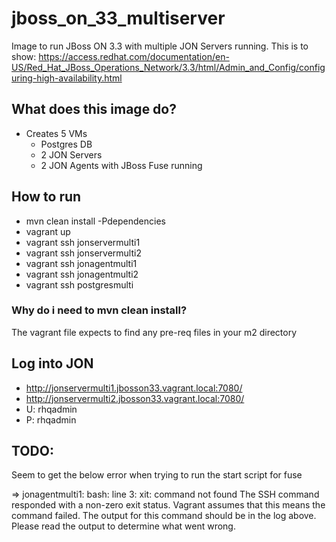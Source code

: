 # jboss_on_33_multiserver
Image to run JBoss ON 3.3 with multiple JON Servers running. This is to show: https://access.redhat.com/documentation/en-US/Red_Hat_JBoss_Operations_Network/3.3/html/Admin_and_Config/configuring-high-availability.html

## What does this image do?
- Creates 5 VMs
  - Postgres DB
  - 2 JON Servers
  - 2 JON Agents with JBoss Fuse running

## How to run
- mvn clean install -Pdependencies
- vagrant up
- vagrant ssh jonservermulti1
- vagrant ssh jonservermulti2
- vagrant ssh jonagentmulti1
- vagrant ssh jonagentmulti2
- vagrant ssh postgresmulti

### Why do i need to mvn clean install?
The vagrant file expects to find any pre-req files in your m2 directory

## Log into JON
- http://jonservermulti1.jbosson33.vagrant.local:7080/
- http://jonservermulti2.jbosson33.vagrant.local:7080/
- U: rhqadmin
- P: rhqadmin

## TODO:
Seem to get the below error when trying to run the start script for fuse

=> jonagentmulti1: bash: line 3: xit: command not found
The SSH command responded with a non-zero exit status. Vagrant
assumes that this means the command failed. The output for this command
should be in the log above. Please read the output to determine what
went wrong.
